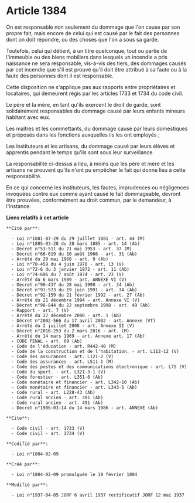 # Article 1384

On est responsable non seulement du dommage  que l'on cause par son propre fait, mais encore de celui qui est causé par le
fait des personnes dont on doit répondre, ou des choses que l'on a sous sa garde.

Toutefois, celui qui détient, à un titre quelconque, tout ou partie de l'immeuble ou des biens mobiliers dans lesquels un
incendie a pris naissance ne sera responsable, vis-à-vis des tiers, des dommages causés par cet incendie que s'il est prouvé
qu'il doit être attribué à sa faute ou à la faute des personnes dont il est responsable.

Cette disposition ne s'applique pas aux rapports entre propriétaires et locataires, qui demeurent régis par les articles 1733
et 1734 du code civil.

Le père et la mère, en tant qu'ils exercent le droit de garde, sont solidairement responsables du dommage causé par leurs
enfants mineurs habitant avec eux.

Les maîtres et les commettants, du dommage causé par leurs domestiques et préposés dans les fonctions auxquelles ils les ont
employés ;

Les instituteurs et les artisans, du dommage causé par leurs élèves et apprentis pendant le temps qu'ils sont sous leur
surveillance.

La responsabilité ci-dessus a lieu, à moins que les père et mère et les artisans ne prouvent qu'ils n'ont pu empêcher le fait
qui donne lieu à cette responsabilité.

En ce qui concerne les instituteurs, les fautes, imprudences ou négligences invoquées contre eux comme ayant causé le fait
dommageable, devront être prouvées, conformément au droit commun, par le demandeur, à l'instance.

**Liens relatifs à cet article**

	**Cité par**:

	  - Loi n°1881-07-29 du 29 juillet 1881 - art. 44 (M)
	  - Loi n°1885-03-28 du 28 mars 1885 - art. 14 (Ab)
	  - Décret n°53-511 du 21 mai 1953 - art. 37 (M)
	  - Décret n°66-619 du 10 août 1966 - art. 31 (Ab)
	  - Arrêté du 28 mai 1968 - art. 9 (Ab)
	  - Loi n°70-459 du 4 juin 1970 - art. 13 (V)
	  - Loi n°72-6 du 3 janvier 1972 - art. 11 (Ab)
	  - Loi n°74-696 du 7 août 1974 - art. 23 (V)
	  - Arrêté du 6 mars 1989 - art. ANNEXE VI (V)
	  - Décret n°90-437 du 28 mai 1990 - art. 34 (Ab)
	  - Décret n°91-573 du 19 juin 1991 - art. 34 (Ab)
	  - Décret n°92-159 du 21 février 1992 - art. 27 (Ab)
	  - Arrêté du 21 décembre 1994 - art. Annexe VI (V)
	  - Décret n°98-844 du 22 septembre 1998 - art. 49 (Ab)
	  - Rapport - art. 7 (V)
	  - Arrêté du 27 décembre 2000 - art. 1 (Ab)
	  - Décret n°2002-566 du 17 avril 2002 - art. Annexe (VT)
	  - Arrêté du 2 juillet 2008 - art. Annexe II (V)
	  - Décret n°2016-253 du 2 mars 2016 - art. (M)
	  - Arrêté du 14 mars 1969 - art. Annexe art. 17 (Ab)
	  - CODE PENAL - art. 69 (Ab)
	  - Code de l'éducation - art. R442-40 (M)
	  - Code de la construction et de l'habitation. - art. L112-12 (V)
	  - Code des assurances - art. L121-2 (V)
	  - Code des assurances - art. L511-1 (M)
	  - Code des postes et des communications électronique - art. L75 (V)
	  - Code du sport. - art. L321-3-1 (V)
	  - Code forestier - art. L351-6 (Ab)
	  - Code monétaire et financier - art. L342-10 (Ab)
	  - Code monétaire et financier - art. L343-5 (Ab)
	  - Code rural - art. L228-43 (Ab)
	  - Code rural ancien - art. 391 (Ab)
	  - Code rural ancien - art. 491 (Ab)
	  - Décret n°1986-03-14 du 14 mars 1986 - art. ANNEXE (Ab)

	**Cite**:

	  - Code civil - art. 1733 (V)
	  - Code civil - art. 1734 (V)

	**Codifié par**:

	  - Loi n°1804-02-09

	**Créé par**:

	  - Loi n°1804-02-09 promulguée le 19 février 1804

	**Modifié par**:

	  - Loi n°1937-04-05 JORF 6 avril 1937 rectificatif JORF 12 mai 1937
